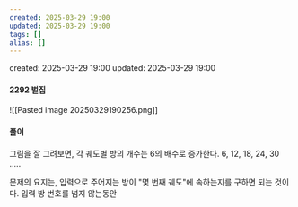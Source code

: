 ```yaml
---
created: 2025-03-29 19:00
updated: 2025-03-29 19:00
tags: []
alias: []
---
```


created: 2025-03-29 19:00
updated: 2025-03-29 19:00

#### 2292 벌집

![[Pasted image 20250329190256.png]]

#### 풀이

그림을 잘 그려보면, 각 궤도별 방의 개수는 6의 배수로 증가한다.
6, 12, 18, 24, 30 .....

문제의 요지는, 입력으로 주어지는 방이 "몇 번째 궤도"에 속하는지를 구하면 되는 것이다.
입력 방 번호를 넘지 않는동안 